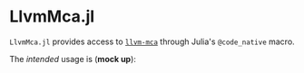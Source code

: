 # LlvmMca.jl

`LlvmMca.jl` provides access to
[`llvm-mca`](https://llvm.org/docs/CommandGuide/llvm-mca.html) through
Julia's `@code_native` macro.

The *intended* usage is (**mock up**):

```

```
